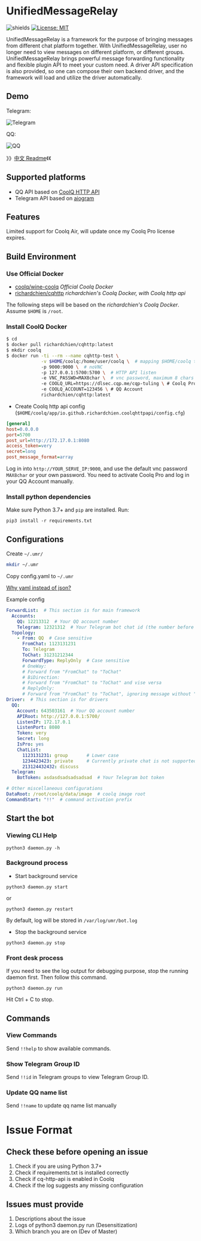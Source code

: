 # UnifiedMessageRelay

![shields](https://img.shields.io/badge/python-3.7%2B-blue.svg?style=flat-square) [![License: MIT](https://img.shields.io/badge/License-MIT-yellow.svg?style=flat-square)](https://opensource.org/licenses/MIT)

UnifiedMessageRelay is a framework for the purpose of bringing messages from different chat platform together. With UnifiedMessageRelay,
user no longer need to view messages on different platform, or different groups. UnifiedMessageRelay brings powerful
 message forwarding functionality and flexible plugin API to meet your custom need. A driver API specification is also
 provided, so one can compose their own backend driver, and the framework will load and utilize the driver automatically.

## Demo

Telegram:

![Telegram](image/telegram.png)

QQ:

![QQ](image/qq.png)

》》[中文 Readme](docs/README-zh_CN.md)《《


## Supported platforms

- QQ API based on [CoolQ HTTP API](https://github.com/richardchien/coolq-http-api)
- Telegram API based on [aiogram](https://aiogram.dev)

## Features

Limited support for Coolq Air, will update once my Coolq Pro license expires.

## Build Environment

### Use Official Docker

- [coolq/wine-coolq](https://hub.docker.com/r/coolq/wine-coolq/)  *Official Coolq Docker*
- [richardchien/cqhttp](https://cqhttp.cc/docs/4.13/#/Docker) *richardchien's Coolq Docker, with Coolq http api*

The following steps will be based on the *richardchien's Coolq Docker*. Assume `$HOME` is `/root`.

### Install CoolQ Docker

```bash
$ cd
$ docker pull richardchien/cqhttp:latest
$ mkdir coolq
$ docker run -ti --rm --name cqhttp-test \
             -v $HOME/coolq:/home/user/coolq \  # mapping $HOME/coolq to docker's coolq directory
             -p 9000:9000 \  # noVNC
             -p 127.0.0.1:5700:5700 \  # HTTP API listen
             -e VNC_PASSWD=MAX8char \  # vnc password, maximum 8 chars 
             -e COOLQ_URL=https://dlsec.cqp.me/cqp-tuling \ # Coolq Pro, for Air user, remove this line
             -e COOLQ_ACCOUNT=123456 \ # QQ Account
             richardchien/cqhttp:latest
```


- Create Coolq http api config (`$HOME/coolq/app/io.github.richardchien.coolqhttpapi/config.cfg`)

```ini
[general]
host=0.0.0.0
port=5700
post_url=http://172.17.0.1:8080
access_token=very
secret=long
post_message_format=array
```

Log in into `http://YOUR_SERVE_IP:9000`, and use the default vnc password `MAX8char` or your own password. You need to
 activate Coolq Pro and log in your QQ Account manually.

### Install python dependencies

Make sure Python 3.7+ and `pip` are installed. Run:

`pip3 install -r requirements.txt`

## Configurations

Create `~/.umr/`

```bash
mkdir ~/.umr
```

Copy config.yaml to `~/.umr`

[Why yaml instead of json?](https://www.quora.com/What-situation-would-you-use-YAML-instead-of-JSON-or-XML)

Example config
```yaml
ForwardList:  # This section is for main framework
  Accounts:
    QQ: 12213312  # Your QQ account number
    Telegram: 12321312  # Your Telegram bot chat id (the number before ':' in bot token)
  Topology:
    - From: QQ  # Case sensitive
      FromChat: 1123131231
      To: Telegram
      ToChat: 31231212344
      ForwardType: ReplyOnly  # Case sensitive
      # OneWay:
      # Forward from "FromChat" to "ToChat"
      # BiDirection:
      # Forward from "FromChat" to "ToChat" and vise versa
      # ReplyOnly:
      # Forward from "FromChat" to "ToChat", ignoring message without "reply to someone", requires driver support
Driver:  # This section is for drivers
  QQ:
    Account: 643503161  # Your QQ account number
    APIRoot: http://127.0.0.1:5700/
    ListenIP: 172.17.0.1
    ListenPort: 8080
    Token: very
    Secret: long
    IsPro: yes
    ChatList:
      1123131231: group       # Lower case
      1234423423: private     # Currently private chat is not supported
      213124432432: discuss
  Telegram:
    BotToken: asdasdsadsadsadsad  # Your Telegram bot token

# Other miscellaneous configurations
DataRoot: /root/coolq/data/image  # coolq image root
CommandStart: "!!"  # command activation prefix
```

## Start the bot

### Viewing CLI Help

```shell
python3 daemon.py -h
```

### Background process

- Start background service

```shell
python3 daemon.py start
```

or

```shell
python3 daemon.py restart
```

By default, log will be stored in `/var/log/umr/bot.log`

- Stop the background service

```shell
python3 daemon.py stop
```

### Front desk process

If you need to see the log output for debugging purpose, stop the running daemon first. Then follow this command.

```shell
python3 daemon.py run
```

Hit Ctrl + C to stop.

## Commands

### View Commands

Send `!!help` to show available commands.

### Show Telegram Group ID

Send `!!id` in Telegram groups to view Telegram Group ID.

### Update QQ name list

Send `!!name` to update qq name list manually

# Issue Format

## Check these before opening an issue

1. Check if you are using Python 3.7+
2. Check if requirements.txt is installed correctly
3. Check if cq-http-api is enabled in Coolq
4. Check if the log suggests any missing configuration

## Issues must provide

1. Descriptions about the issue
2. Logs of python3 daemon.py run (Desensitization)
3. Which branch you are on (Dev of Master)

